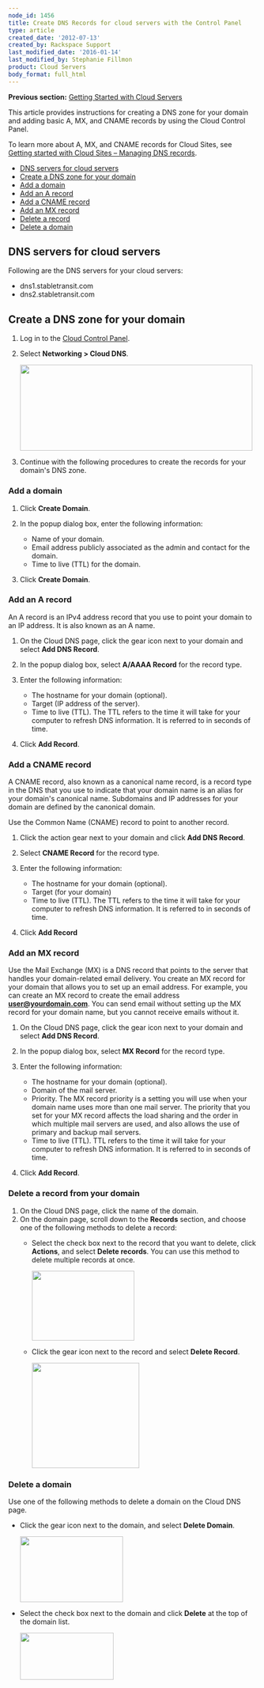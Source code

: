 ```yaml
---
node_id: 1456
title: Create DNS Records for cloud servers with the Control Panel
type: article
created_date: '2012-07-13'
created_by: Rackspace Support
last_modified_date: '2016-01-14'
last_modified_by: Stephanie Fillmon
product: Cloud Servers
body_format: full_html
---
```


**Previous section:** [Getting Started with Cloud
Servers](/how-to/getting-started-with-cloud-servers-0)

This article provides instructions for creating a DNS zone for your
domain and adding basic A, MX, and CNAME records by using the Cloud
Control Panel.

To learn more about A, MX, and CNAME records for Cloud Sites, see
[Getting started with Cloud Sites &ndash; Managing DNS
records](/how-to/getting-started-with-cloud-sites-managing-dns-records).

-   [DNS servers for cloud servers](#H)
-   [Create a DNS zone for your domain](#A)
-   [Add a domain](#B)
-   [Add an A record](#C)
-   [Add a CNAME record](#D)
-   [Add an MX record](#E)
-   [Delete a record](#F)
-   [Delete a domain](#G)

<a href="" id="H"></a>

DNS servers for cloud servers
-----------------------------

Following are the DNS servers for your cloud servers:

-   dns1.stabletransit.com
-   dns2.stabletransit.com

<a href="" id="A"></a>

Create a DNS zone for your domain
---------------------------------

1.  Log in to the [Cloud Control Panel](https://mycloud.rackspace.com).
2.  Select **Networking &gt; Cloud DNS**.

    <img src="/knowledge_center/sites/default/files/field/image/Screen%20Shot%202015-01-16%20at%201.12.55%20PM.png" width="470" height="174" />

3.  Continue with the following procedures to create the records for
    your domain's DNS zone.

<a href="" id="B"></a>

### Add a domain

1.  Click **Create Domain**.
2.  In the popup dialog box, enter the following information:
    -   Name of your domain.
    -   Email address publicly associated as the admin and contact for
        the domain.
    -   Time to live (TTL) for the domain.

3.  Click **Create Domain**.

<a href="" id="C"></a>

### Add an A record

An A record is an IPv4 address record that you use to point your domain
to an IP address. It is also known as an A name.

1.  On the Cloud DNS page, click the gear icon next to your domain and
    select **Add DNS Record**.
2.  In the popup dialog box, select **A/AAAA Record** for the
    record type.
3.  Enter the following information:
    -   The hostname for your domain (optional).
    -   Target (IP address of the server).
    -   Time to live (TTL). The TTL refers to the time it will take for
        your computer to refresh DNS information. It is referred to in
        seconds of time.

4.  Click **Add Record**.

<a href="" id="D"></a>

### Add a CNAME record

A CNAME record, also known as a canonical name record, is a record type
in the DNS that you use to indicate that your domain name is an alias
for your domain's canonical name. Subdomains and IP addresses for your
domain are defined by the canonical domain.

Use the Common Name (CNAME) record to point to another record.

1.  Click the action gear next to your domain and click **Add DNS
    Record**.
2.  Select **CNAME Record** for the record type.
3.  Enter the following information:
    -   The hostname for your domain (optional).
    -   Target (for your domain)
    -   Time to live (TTL). The TTL refers to the time it will take for
        your computer to refresh DNS information. It is referred to in
        seconds of time.

4.  Click **Add Record**

<a href="" id="E"></a>

### Add an MX record

Use the Mail Exchange (MX) is a DNS record that points to the server
that handles your domain-related email delivery. You create an MX record
for your domain that allows you to set up an email address. For example,
you can create an MX record to create the email address
**user@yourdomain.com**. You can send email without setting up the MX
record for your domain name, but you cannot receive emails without it.

1.  On the Cloud DNS page, click the gear icon next to your domain and
    select **Add DNS Record**.
2.  In the popup dialog box, select **MX Record** for the record type.
3.  Enter the following information:
    -   The hostname for your domain (optional).
    -   Domain of the mail server.
    -   Priority. The MX record priority is a setting you will use when
        your domain name uses more than one mail server. The priority
        that you set for your MX record affects the load sharing and the
        order in which multiple mail servers are used, and also allows
        the use of primary and backup mail servers.
    -   Time to live (TTL). TTL refers to the time it will take for your
        computer to refresh DNS information. It is referred to in
        seconds of time.

4.  Click **Add Record**.

<a href="" id="F"></a>

### Delete a record from your domain

1.  On the Cloud DNS page, click the name of the domain.
2.  On the domain page, scroll down to the **Records** section, and
    choose one of the following methods to delete a record:
    -   Select the check box next to the record that you want to delete,
        click **Actions**, and select **Delete records**. You can use
        this method to delete multiple records at once.

        <img src="https://8026b2e3760e2433679c-fffceaebb8c6ee053c935e8915a3fbe7.ssl.cf2.rackcdn.com/field/image/Screen%20Shot%202015-01-16%20at%205.29.36%20PM.png" width="207" height="141" />

    -   Click the gear icon next to the record and select **Delete
        Record**.

        <img src="https://8026b2e3760e2433679c-fffceaebb8c6ee053c935e8915a3fbe7.ssl.cf2.rackcdn.com/field/image/Screen%20Shot%202015-01-16%20at%203.27.52%20PM_0.png" width="217" height="213" />

<a href="" id="G"></a>

### Delete a domain

Use one of the following methods to delete a domain on the Cloud DNS
page.

-   Click the gear icon next to the domain, and select **Delete
    Domain**.

    <img src="https://8026b2e3760e2433679c-fffceaebb8c6ee053c935e8915a3fbe7.ssl.cf2.rackcdn.com/field/image/Screen%20Shot%202015-01-16%20at%205.13.13%20PM.png" width="208" height="133" />

-   Select the check box next to the domain and click **Delete** at the
    top of the domain list.

    <img src="https://8026b2e3760e2433679c-fffceaebb8c6ee053c935e8915a3fbe7.ssl.cf2.rackcdn.com/field/image/Screen%20Shot%202015-01-16%20at%205.12.52%20PM.png" width="189" height="95" />



